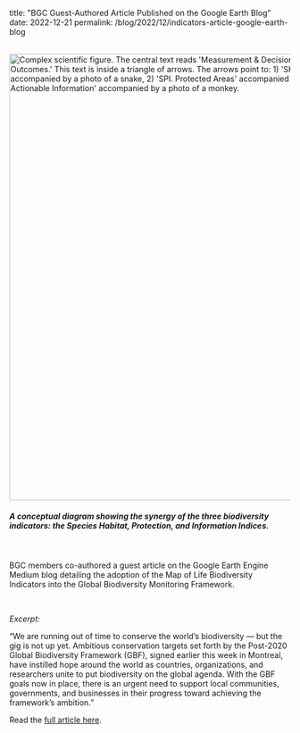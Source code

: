 title: "BGC Guest-Authored Article Published on the Google Earth Blog"
date: 2022-12-21
permalink: /blog/2022/12/indicators-article-google-earth-blog

<br />

<div class="row padded">
    <div class="col-md-12 padded">
        <img class="center-block" alt="Complex scientific figure. The central text reads 'Measurement & Decision Support for Achieving Biodiversity Outcomes.' This text is inside a triangle of arrows. The arrows point to: 1) 'SHI. Ecosystems and Species Populations' accompanied by a photo of a snake, 2) 'SPI. Protected Areas' accompanied by a photo of a toucan, and 3) 'SII. Actionable Information' accompanied by a photo of a monkey." src="/content_static/blog/2022-12-21/indicators_figure_google_earth.png" width="800px" />
        <div class="caption centered"><h5><em>A conceptual diagram showing the synergy of the three biodiversity indicators: the Species Habitat, Protection, and Information Indices.</em></h5></div>
    </div>
</div>


<br />

BGC members co-authored a guest article on the Google Earth Engine Medium blog detailing the adoption of the Map of Life Biodiversity Indicators into the Global Biodiversity Monitoring Framework.

<br />

<em>Excerpt:</em>

“We are running out of time to conserve the world’s biodiversity — but the gig is not up yet. Ambitious conservation targets set forth by the Post-2020 Global Biodiversity Framework (GBF), signed earlier this week in Montreal, have instilled hope around the world as countries, organizations, and researchers unite to put biodiversity on the global agenda. With the GBF goals now in place, there is an urgent need to support local communities, governments, and businesses in their progress toward achieving the framework’s ambition.”

Read the [full article here](https://medium.com/google-earth/map-of-life-indicators-adopted-in-un-biodiversity-framework-c91e2967c2f6).